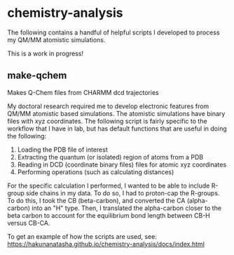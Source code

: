 # chemistry-analysis

The following contains a handful of helpful scripts I developed to process my QM/MM atomistic simulations.

This is a work in progress!

## make-qchem
Makes Q-Chem files from CHARMM dcd trajectories

My doctoral research required me to develop electronic features from QM/MM atomistic based simulations. The atomistic simulations have binary files with xyz coordinates.
The following script is fairly specific to the workflow that I have in lab, but has default functions that are useful in doing the following:

1. Loading the PDB file of interest
2. Extracting the quantum (or isolated) region of atoms from a PDB
3. Reading in DCD (coordinate binary files) files for atomic xyz coordinates
4. Performing operations (such as calculating distances)

For the specific calculation I performed, I wanted to be able to include R-group side chains in my data. To do so, I had to proton-cap the R-groups. To do this, I took the CB (beta-carbon), and converted the CA (alpha-carbon) into an "H" type. Then, I translated the alpha-carbon closer to the beta carbon to account for the equilibrium bond length between CB-H versus CB-CA.

To get an example of how the scripts are used, see: https://hakunanatasha.github.io/chemistry-analysis/docs/index.html
